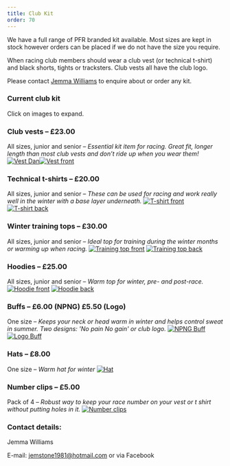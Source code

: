 ```yaml
---
title: Club Kit
order: 70
---
```


We have a full range of PFR branded kit available. Most sizes are kept in stock however orders can be placed if we do not have the size you require.

When racing club members should wear a club vest (or technical t-shirt) and black shorts, tights or tracksters. Club vests all have the club logo.

Please contact [Jemma Williams](mailto:jemstone1981@hotmail.com) to enquire about or order any kit.

### Current club kit

Click on images to expand.


### Club vests – £23.00
All sizes, junior and senior – _Essential kit item for racing. Great fit, longer length than most club vests and don’t ride up when you wear them!_
[![Vest Dan](https://pfrac.chrishodgson.co.uk/static/uploads/pfrac-new-vest-dan-thumb.jpg)](https://pfrac.chrishodgson.co.uk/static/uploads/pfrac-new-vest-dan.jpg)[![Vest front](https://pfrac.chrishodgson.co.uk/static/uploads/pfrac-new-vest-front-thumb.jpg)](https://pfrac.chrishodgson.co.uk/static/uploads/pfrac-new-vest-front.jpg) 

### Technical t-shirts – £20.00
All sizes, junior and senior – _These can be used for racing and work really well in the winter with a base layer underneath._
[![T-shirt front](https://pfrac.chrishodgson.co.uk/static/uploads/pfrac-t-shirt-front-thumb.jpg)](https://pfrac.chrishodgson.co.uk/static/uploads/pfrac-t-shirt-front.jpg) 
[![T-shirt back](https://pfrac.chrishodgson.co.uk/static/uploads/pfrac-t-shirt-back-thumb.jpg)](https://pfrac.chrishodgson.co.uk/static/uploads/pfrac-t-shirt-back.jpg) 


### Winter training tops – £30.00 
All sizes, junior and senior – _Ideal top for training during the winter months or warming up when racing._
[![Training top front](https://pfrac.chrishodgson.co.uk/static/uploads/pfrac-training-top-front-thumb.jpg)](https://pfrac.chrishodgson.co.uk/static/uploads/pfrac-training-top-front.jpg) 
[![Training top back](https://pfrac.chrishodgson.co.uk/static/uploads/pfrac-training-top-back-thumb.jpg)](https://pfrac.chrishodgson.co.uk/static/uploads/pfrac-training-top-back.jpg) 


### Hoodies – £25.00 
All sizes, junior and senior – _Warm top for winter, pre- and post-race._
[![Hoodie front](https://pfrac.chrishodgson.co.uk/static/uploads/pfrac-hoodie-front-thumb.jpg)](https://pfrac.chrishodgson.co.uk/static/uploads/pfrac-hoodie-front.jpg) 
[![Hoodie back](https://pfrac.chrishodgson.co.uk/static/uploads/pfrac-hoodie-back-thumb.jpg)](https://pfrac.chrishodgson.co.uk/static/uploads/pfrac-hoodie-back.jpg) 


### Buffs – £6.00 (NPNG) £5.50 (Logo)
One size – _Keeps your neck or head warm in winter and helps control sweat in summer. Two designs: 'No pain No gain' or club logo._
[![NPNG Buff](https://pfrac.chrishodgson.co.uk/static/uploads/buff1-thumb.jpg)](https://pfrac.chrishodgson.co.uk/static/uploads/buff1.jpg) 
[![Logo Buff](https://pfrac.chrishodgson.co.uk/static/uploads/buff2-thumb.jpg)](https://pfrac.chrishodgson.co.uk/static/uploads/buff2.jpg) 


### Hats – £8.00
One size – _Warm hat for winter_
[![Hat](https://pfrac.chrishodgson.co.uk/static/uploads/pfr-hat-thumb.jpg)](https://pfrac.chrishodgson.co.uk/static/uploads/pfr-hat.jpg) 


### Number clips – £5.00
Pack of 4 – _Robust way to keep your race number on your vest or t shirt without putting holes in it._
[![Number clips](https://pfrac.chrishodgson.co.uk/static/uploads/pfrac-number-clips-thumb.jpg)](https://pfrac.chrishodgson.co.uk/static/uploads/pfrac-number-clips.jpg) 

### Contact details:

Jemma Williams

E-mail: [jemstone1981@hotmail.com](mailto:jemstone1981@hotmail.com) or via Facebook